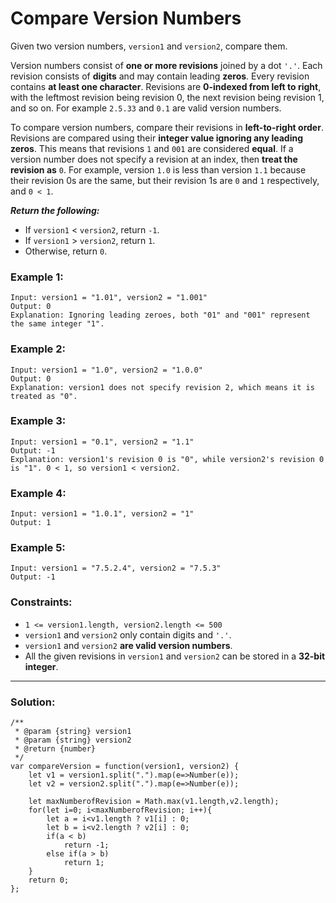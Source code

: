 # Compare Version Numbers

Given two version numbers, `version1` and `version2`, compare them.

Version numbers consist of **one or more revisions** joined by a dot `'.'`. Each revision consists of **digits** and may contain leading **zeros**. Every revision contains **at least one character**. Revisions are **0-indexed from left to right**, with the leftmost revision being revision 0, the next revision being revision 1, and so on. For example `2.5.33` and `0.1` are valid version numbers.

To compare version numbers, compare their revisions in **left-to-right order**. Revisions are compared using their **integer value ignoring any leading zeros**. This means that revisions `1` and `001` are considered **equal**. If a version number does not specify a revision at an index, then **treat the revision as** `0`. For example, version `1.0` is less than version `1.1` because their revision 0s are the same, but their revision 1s are `0` and `1` respectively, and `0 < 1`.

**_Return the following:_**

- If `version1` < `version2`, return `-1`.
- If `version1` > `version2`, return `1`.
- Otherwise, return `0`.

### Example 1:

```
Input: version1 = "1.01", version2 = "1.001"
Output: 0
Explanation: Ignoring leading zeroes, both "01" and "001" represent the same integer "1".
```

### Example 2:

```
Input: version1 = "1.0", version2 = "1.0.0"
Output: 0
Explanation: version1 does not specify revision 2, which means it is treated as "0".
```

### Example 3:

```
Input: version1 = "0.1", version2 = "1.1"
Output: -1
Explanation: version1's revision 0 is "0", while version2's revision 0 is "1". 0 < 1, so version1 < version2.
```

### Example 4:

```
Input: version1 = "1.0.1", version2 = "1"
Output: 1
```

### Example 5:

```
Input: version1 = "7.5.2.4", version2 = "7.5.3"
Output: -1
```

### Constraints:

- `1 <= version1.length, version2.length <= 500`
- `version1` and `version2` only contain digits and `'.'`.
- `version1` and `version2` **are valid version numbers**.
- All the given revisions in `version1` and `version2` can be stored in a **32-bit integer**.

---

### Solution:

```
/**
 * @param {string} version1
 * @param {string} version2
 * @return {number}
 */
var compareVersion = function(version1, version2) {
    let v1 = version1.split(".").map(e=>Number(e));
    let v2 = version2.split(".").map(e=>Number(e));

    let maxNumberofRevision = Math.max(v1.length,v2.length);
    for(let i=0; i<maxNumberofRevision; i++){
        let a = i<v1.length ? v1[i] : 0;
        let b = i<v2.length ? v2[i] : 0;
        if(a < b)
            return -1;
        else if(a > b)
            return 1;
    }
    return 0;
};
```
